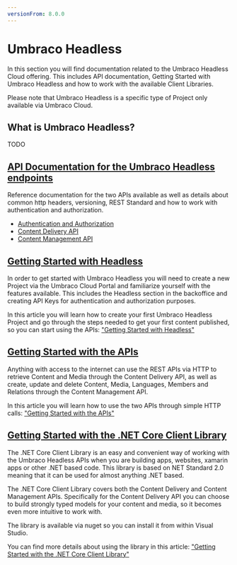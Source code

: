 ```yaml
---
versionFrom: 8.0.0
---
```


# Umbraco Headless

In this section you will find documentation related to the Umbraco Headless Cloud offering.
This includes API documentation, Getting Started with Umbraco Headless and how to work with the available Client Libraries.

Please note that Umbraco Headless is a specific type of Project only available via Umbraco Cloud.

## What is Umbraco Headless?

TODO

## [API Documentation for the Umbraco Headless endpoints](API-Documentation/)

Reference documentation for the two APIs available as well as details about common http headers, versioning, REST Standard and how to work with authentication and authorization.

- [Authentication and Authorization](API-Documentation/#authentication-and-authorization)
- [Content Delivery API](API-Documentation/#content-delivery-api)
- [Content Management API](API-Documentation/#content-management-api)

## [Getting Started with Headless](Getting-Started-Cloud/)

In order to get started with Umbraco Headless you will need to create a new Project via the Umbraco Cloud Portal and familiarize yourself with the features available. This includes the Headless section in the backoffice and creating API Keys for authentication and authorization purposes.

In this article you will learn how to create your first Umbraco Headless Project and go through the steps needed to get your first content published, so you can start using the APIs: ["Getting Started with Headless"](Getting-Started-Cloud/)

## [Getting Started with the APIs](Getting-Started-API/)

Anything with access to the internet can use the REST APIs via HTTP to retrieve Content and Media through the Content Delivery API, as well as create, update and delete Content, Media, Languages, Members and Relations through the Content Management API.

In this article you will learn how to use the two APIs through simple HTTP calls: 
["Getting Started with the APIs"](Getting-Started-API/)

## [Getting Started with the .NET Core Client Library](Getting-Started-DotNetCore/)

The .NET Core Client Library is an easy and convenient way of working with the Umbraco Headless APIs when you are building apps, websites, xamarin apps or other .NET based code. This library is based on NET Standard 2.0 meaning that it can be used for almost anything .NET based.

The .NET Core Client Library covers both the Content Delivery and Content Management APIs. Specifically for the Content Delivery API you can choose to build strongly typed models for your content and media, so it becomes even more intuitive to work with.

The library is available via nuget so you can install it from within Visual Studio.

You can find more details about using the library in this article: ["Getting Started with the .NET Core Client Library"](Getting-Started-DotNetCore/)
